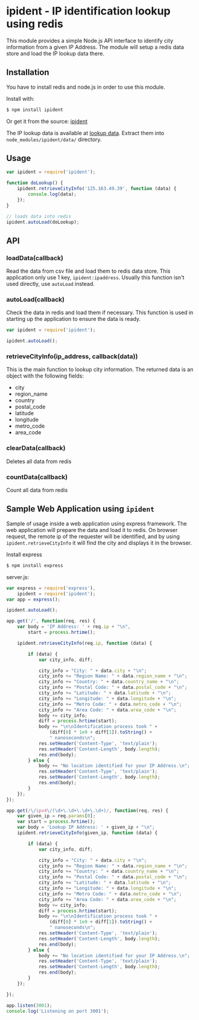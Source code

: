 ipident - IP identification lookup using redis
==============================================

This module provides a simple Node.js API interface to identify city information from a given IP Address.
The module will setup a redis data store and load the IP lookup data there.

Installation
------------

You have to install redis and node.js in order to use this module.

Install with:

```sh
$ npm install ipident
```

Or get it from the source: [ipident]

The IP lookup data is available at [lookup data]. Extract them into `node_modules/ipident/data/` directory.

Usage
-----

```javascript
var ipident = require('ipident');

function doLookup() {
    ipident.retrieveCityInfo('125.163.49.39', function (data) {
        console.log(data);
    });
}

// loads data into redis
ipident.autoLoad(doLookup);

```

API
---

### loadData(callback)

Read the data from csv file and load them to redis data store. This application only use 1 key, `ipident:ipaddress`.
Usually this function isn't used directly, use `autoLoad` instead.

### autoLoad(callback)

Check the data in redis and load them if necessary. This function is used in starting up the application to ensure the data is ready.

```javascript
var ipident = require('ipident');

ipident.autoLoad();
```

### retrieveCityInfo(ip_address, callback(data))

This is the main function to lookup city information. The returned data is an object with the following fields:
 * city
 * region_name
 * country
 * postal_code
 * latitude
 * longitude
 * metro_code
 * area_code

### clearData(callback)

Deletes all data from redis

### countData(callback)

Count all data from redis

Sample Web Application using `ipident`
--------------------------------------

Sample of usage inside a web application using express framework. The web application will prepare the data and load it to redis. On browser request, the remote ip of the requester will be identified, and by using `ipident.retrieveCityInfo` it will find the city and displays it in the browser.

Install express
```sh
$ npm install express
```

server.js:

```javascript
var express = require('express'),
    ipident = require('ipident');
var app = express();

ipident.autoLoad();

app.get('/', function(req, res) {
    var body = 'IP Address: ' + req.ip + "\n",
        start = process.hrtime();

    ipident.retrieveCityInfo(req.ip, function (data) {

        if (data) {
            var city_info, diff;

            city_info = "City: " + data.city + "\n";
            city_info += "Region Name: " + data.region_name + "\n";
            city_info += "Country: " + data.country_name + "\n";
            city_info += "Postal Code: " + data.postal_code + "\n";
            city_info += "Latitude: " + data.latitude + "\n";
            city_info += "Longitude: " + data.longitude + "\n";
            city_info += "Metro Code: " + data.metro_code + "\n";
            city_info += "Area Code: " + data.area_code + "\n";
            body += city_info;
            diff = process.hrtime(start);
            body += "\n\nIdentification process took " +
                (diff[0] * 1e9 + diff[1]).toString() +
                " nanoseconds\n";
            res.setHeader('Content-Type', 'text/plain');
            res.setHeader('Content-Length', body.length);
            res.end(body);
        } else {
            body += "No location identified for your IP Address.\n";
            res.setHeader('Content-Type', 'text/plain');
            res.setHeader('Content-Length', body.length);
            res.end(body);
        }
    });
});

app.get(/\/ipv4\/(\d+\.\d+\.\d+\.\d+)/, function(req, res) {
    var given_ip = req.params[0];
    var start = process.hrtime();
    var body = 'Lookup IP Address: ' + given_ip + "\n";
    ipident.retrieveCityInfo(given_ip, function (data) {

        if (data) {
            var city_info, diff;

            city_info = "City: " + data.city + "\n";
            city_info += "Region Name: " + data.region_name + "\n";
            city_info += "Country: " + data.country_name + "\n";
            city_info += "Postal Code: " + data.postal_code + "\n";
            city_info += "Latitude: " + data.latitude + "\n";
            city_info += "Longitude: " + data.longitude + "\n";
            city_info += "Metro Code: " + data.metro_code + "\n";
            city_info += "Area Code: " + data.area_code + "\n";
            body += city_info;
            diff = process.hrtime(start);
            body += "\n\nIdentification process took " +
                (diff[0] * 1e9 + diff[1]).toString() +
                " nanoseconds\n";
            res.setHeader('Content-Type', 'text/plain');
            res.setHeader('Content-Length', body.length);
            res.end(body);
        } else {
            body += "No location identified for your IP Address.\n";
            res.setHeader('Content-Type', 'text/plain');
            res.setHeader('Content-Length', body.length);
            res.end(body);
        }
    });

});

app.listen(3001);
console.log('Listening on port 3001');

```

  [ipident]: https://github.com/Webizly/plp/tree/master/ipident/
  [lookup data]: https://github.com/valmy/IPtoCountry-Mapping/raw/master/data/master_ip_address.csv.gz

